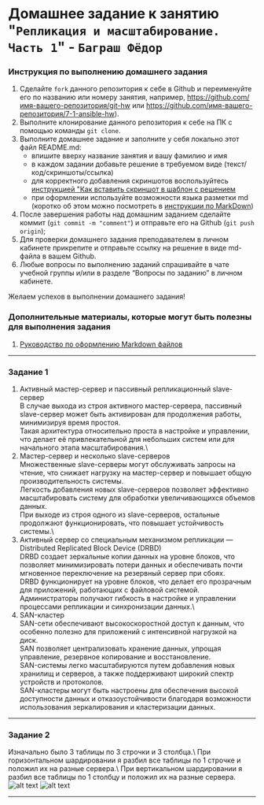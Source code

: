 # Домашнее задание к занятию "`Репликация и масштабирование. Часть 1`" - `Баграш Фёдор`


### Инструкция по выполнению домашнего задания

   1. Сделайте `fork` данного репозитория к себе в Github и переименуйте его по названию или номеру занятия, например, https://github.com/имя-вашего-репозитория/git-hw или  https://github.com/имя-вашего-репозитория/7-1-ansible-hw).
   2. Выполните клонирование данного репозитория к себе на ПК с помощью команды `git clone`.
   3. Выполните домашнее задание и заполните у себя локально этот файл README.md:
      - впишите вверху название занятия и вашу фамилию и имя
      - в каждом задании добавьте решение в требуемом виде (текст/код/скриншоты/ссылка)
      - для корректного добавления скриншотов воспользуйтесь [инструкцией "Как вставить скриншот в шаблон с решением](https://github.com/netology-code/sys-pattern-homework/blob/main/screen-instruction.md) 
      - при оформлении используйте возможности языка разметки md (коротко об этом можно посмотреть в [инструкции  по MarkDown](https://github.com/netology-code/sys-pattern-homework/blob/main/md-instruction.md))
   4. После завершения работы над домашним заданием сделайте коммит (`git commit -m "comment"`) и отправьте его на Github (`git push origin`);
   5. Для проверки домашнего задания преподавателем в личном кабинете прикрепите и отправьте ссылку на решение в виде md-файла в вашем Github.
   6. Любые вопросы по выполнению заданий спрашивайте в чате учебной группы и/или в разделе “Вопросы по заданию” в личном кабинете.
   
Желаем успехов в выполнении домашнего задания!
   
### Дополнительные материалы, которые могут быть полезны для выполнения задания

1. [Руководство по оформлению Markdown файлов](https://gist.github.com/Jekins/2bf2d0638163f1294637#Code)

---

### Задание 1

1. Активный мастер-сервер и пассивный репликационный slave-сервер\
В случае выхода из строя активного мастер-сервера, пассивный slave-сервер может быть активирован для продолжения работы, минимизируя время простоя.\
Такая архитектура относительно проста в настройке и управлении, что делает её привлекательной для небольших систем или для начального этапа масштабирования.\
2. Мастер-сервер и несколько slave-серверов\
Множественные slave-серверы могут обслуживать запросы на чтение, что снижает нагрузку на мастер-сервер и повышает общую производительность системы.\
Легкость добавления новых slave-серверов позволяет эффективно масштабировать систему для обработки увеличивающихся объемов данных.\
При выходе из строя одного из slave-серверов, остальные продолжают функционировать, что повышает устойчивость системы.\
3. Активный сервер со специальным механизмом репликации — Distributed Replicated Block Device (DRBD)\
DRBD создает зеркальные копии данных на уровне блоков, что позволяет минимизировать потери данных и обеспечивать почти мгновенное переключение на резервный сервер при сбоях.\
DRBD функционирует на уровне блоков, что делает его прозрачным для приложений, работающих с файловой системой.\
Администраторы получают гибкость в настройке и управлении процессами репликации и синхронизации данных.\
4. SAN-кластер\
SAN-сети обеспечивают высокоскоростной доступ к данным, что особенно полезно для приложений с интенсивной нагрузкой на диск.\
SAN позволяет централизовать хранение данных, упрощая управление, резервное копирование и восстановление.\
SAN-системы легко масштабируются путем добавления новых хранилищ и серверов, а также поддерживают широкий спектр устройств и протоколов.\
SAN-кластеры могут быть настроены для обеспечения высокой доступности данных и отказоустойчивости благодаря возможности использования зеркалирования и кластеризации данных.

--- 
### Задание 2

Изначально было 3 таблицы по 3 строчки и 3 столбца.\ При горизонтальном шардировании я разбил все таблицы по 1 строчке и положил их на разные сервера.\ При вертикальном шардировании я разбил все таблицы по 1 столбцу и положил их на разные сервера.  
![[alt text](https://github.com/tud777777/git_homework/main/img/image1.png)](https://github.com/tud777777/git_homework/blob/main/img/image1.png)
![[alt text](https://github.com/tud777777/git_homework/main/img/image1.png)](https://github.com/tud777777/git_homework/blob/main/img/image2.png)


--- 




